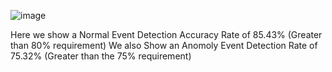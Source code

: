 ![image](https://github.com/saumya112-IN/CSCI-6840-Data-Mining/assets/71280350/938d4ff3-5ab2-465e-bca4-ef8859639dd6)

Here we show a Normal Event Detection Accuracy Rate of 85.43% (Greater than 80% requirement)
We also Show an Anomoly Event Detection Rate of 75.32% (Greater than the 75% requirement)
